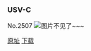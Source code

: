 ### USV-C
No.2507
![图片不见了~~~](https://imgs.xkcd.com/comics/usv_c.png)

[原址](https://xkcd.com//2507) [下载](https://imgs.xkcd.com/comics/usv_c.png)

